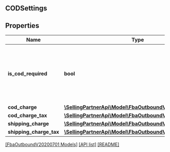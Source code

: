 ## CODSettings

## Properties

Name | Type | Description | Notes
------------ | ------------- | ------------- | -------------
**is_cod_required** | **bool** | When true, this fulfillment order requires a COD (Cash On Delivery) payment. |
**cod_charge** | [**\SellingPartnerApi\Model\FbaOutboundV20200701\Money**](Money.md) |  | [optional]
**cod_charge_tax** | [**\SellingPartnerApi\Model\FbaOutboundV20200701\Money**](Money.md) |  | [optional]
**shipping_charge** | [**\SellingPartnerApi\Model\FbaOutboundV20200701\Money**](Money.md) |  | [optional]
**shipping_charge_tax** | [**\SellingPartnerApi\Model\FbaOutboundV20200701\Money**](Money.md) |  | [optional]

[[FbaOutboundV20200701 Models]](../) [[API list]](../../Api) [[README]](../../../README.md)
